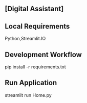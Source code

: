 ## [Digital Assistant]

## Local Requirements
Python,Streamlit.IO

## Development Workflow
pip install -r requirements.txt

## Run Application 
streamlit run Home.py
